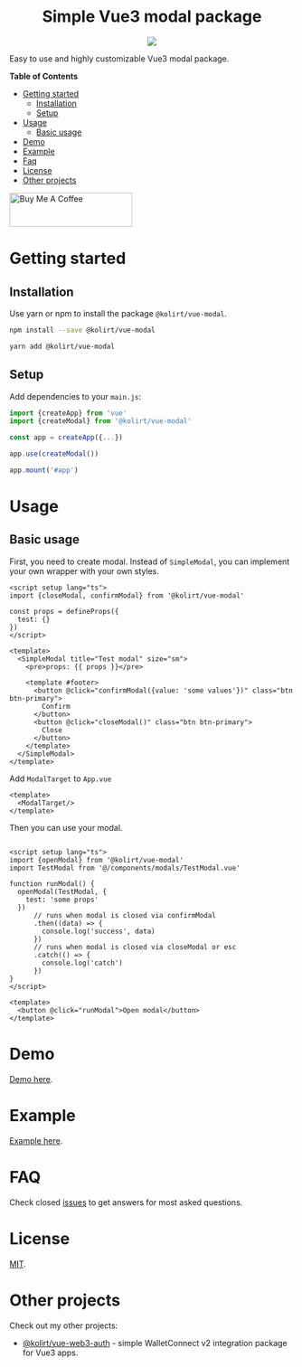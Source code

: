<h1 align="center">Simple Vue3 modal package</h1>

<p align="center">
  <img src="https://img.shields.io/static/v1?label=Made%20with&message=VueJS&color=limegreen&style=for-the-badge&logo=vue.js" />
</p>

Easy to use and highly customizable Vue3 modal package.

**Table of Contents**

- [Getting started](#getting-started)
    - [Installation](#installation)
    - [Setup](#setup)
- [Usage](#usage)
    - [Basic usage](#basic-usage)
- [Demo](#demo)
- [Example](#example)
- [Faq](#faq)
- [License](#license)
- [Other projects](#other-projects)
 
<a href="https://www.buymeacoffee.com/kolirt" target="_blank">
  <img src="https://cdn.buymeacoffee.com/buttons/v2/arial-yellow.png" alt="Buy Me A Coffee" style="height: 60px !important;width: 217px !important;" >
</a>

# Getting started

## Installation

Use yarn or npm to install the package `@kolirt/vue-modal`.

```bash
npm install --save @kolirt/vue-modal

yarn add @kolirt/vue-modal
```

## Setup

Add dependencies to your `main.js`:

```javascript
import {createApp} from 'vue'
import {createModal} from '@kolirt/vue-modal'

const app = createApp({...})

app.use(createModal())

app.mount('#app')
```

# Usage

## Basic usage

First, you need to create modal. Instead of `SimpleModal`, you can implement your own wrapper with your own styles.

```vue
<script setup lang="ts">
import {closeModal, confirmModal} from '@kolirt/vue-modal'

const props = defineProps({
  test: {}
})
</script>

<template>
  <SimpleModal title="Test modal" size="sm">
    <pre>props: {{ props }}</pre>

    <template #footer>
      <button @click="confirmModal({value: 'some values'})" class="btn btn-primary">
        Confirm
      </button>
      <button @click="closeModal()" class="btn btn-primary">
        Close
      </button>
    </template>
  </SimpleModal>
</template>
```

Add `ModalTarget` to `App.vue`

```vue
<template>
  <ModalTarget/>
</template>
```

Then you can use your modal.

```vue

<script setup lang="ts">
import {openModal} from '@kolirt/vue-modal'
import TestModal from '@/components/modals/TestModal.vue'

function runModal() {
  openModal(TestModal, {
    test: 'some props'
  })
      // runs when modal is closed via confirmModal
      .then((data) => {
        console.log('success', data)
      })
      // runs when modal is closed via closeModal or esc
      .catch(() => {
        console.log('catch')
      })
}
</script>

<template>
  <button @click="runModal">Open modal</button>
</template>
```

# Demo

[Demo here](https://kolirt.github.io/vue-modal/).

# Example

[Example here](https://github.com/kolirt/vue-modal/blob/master/src).

# FAQ

Check closed [issues](https://github.com/kolirt/vue-modal/issues) to get answers for most asked questions.

# License

[MIT](https://github.com/kolirt/vue-modal/blob/master/LICENSE).

# Other projects

Check out my other projects:
- [@kolirt/vue-web3-auth](https://github.com/kolirt/vue-web3-auth) - simple WalletConnect v2 integration package for Vue3 apps.
